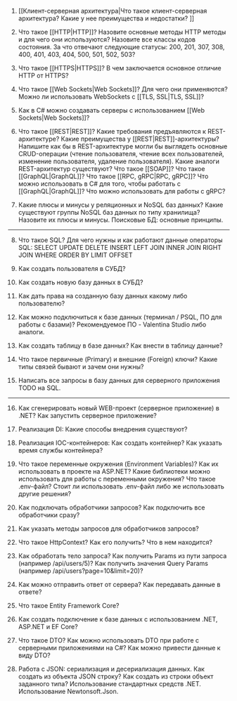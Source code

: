  
1. [[Клиент-серверная архитектура|Что такое клиент-серверная архитектура? Какие у нее преимущества и недостатки? ]]

3. Что такое [[HTTP|HTTP]]? Назовите основные методы HTTP методы и для чего они используются? Назовите все классы кодов состояния. За что отвечают следующие статусы: 200, 201, 307, 308, 400, 401, 403, 404, 500, 501, 502, 503? 

4. Что такое [[HTTPS|HTTPS]]? В чем заключается основное отличие HTTP от HTTPS? 

5. Что такое [[Web Sockets|Web Sockets]]? Для чего они применяются? Можно ли использовать WebSockets с [[TLS, SSL|TLS, SSL]]? 

6. Как в C# можно создавать серверы с использованием [[Web Sockets|Web Sockets]]? 

7. Что такое [[REST|REST]]? Какие требования предъявляются к REST-архитектуре? Какие преимущества у [[REST|REST]]-архитектуры? Напишите как бы в REST-архитектуре могли бы выглядеть основные CRUD-операции (чтение пользователя, чтение всех пользователей, изменение пользователя, удаление пользователя). Какие аналоги REST-архитектур существуют? Что такое [[SOAP]]? Что такое [[GraphQL|GraphQL]]? Что такое [[RPC, gRPC|RPC, gRPC]]? Что можно использовать в C# для того, чтобы работать с [[GraphQL|GraphQL]]? Что можно использовать для работы с gRPC?

8. Какие плюсы и минусы у реляционных и NoSQL баз данных? Какие существуют группы NoSQL баз данных по типу хранилища? Назовите их плюсы и минусы. Поисковые БД: основные принципы. 

---

8. Что такое SQL? Для чего нужны и как работают данные операторы SQL: 
	   SELECT 
	   UPDATE 
	   DELETE 
	   INSERT 
	   LEFT JOIN 
	   INNER JOIN 
	   RIGHT JOIN 
	   WHERE 
	   ORDER BY 
	   LIMIT 
	   OFFSET 

9. Как создать пользователя в СУБД? 

10. Как создать новую базу данных в СУБД? 

11. Как дать права на созданную базу данных какому либо пользователю? 

12. Как можно подключиться к базе данных (терминал / PSQL, ПО для работы с базами)? Рекомендуемое ПО - Valentina Studio либо аналоги. 

13. Как создать таблицу в базе данных? Как внести в таблицу данные? 

14. Что такое первичные (Primary) и внешние (Foreign) ключи? Какие типы связей бывают и зачем они нужны? 

15. Написать все запросы в базу данных для серверного приложения TODO на SQL. 

---

16. Как сгенерировать новый WEB-проект (серверное приложение) в .NET? Как запустить серверное приложение? 

17. Реализация DI: Какие способы внедрения существуют? 

18. Реализация IOC-контейнеров: Как создать контейнер? Как указать время службы контейнера? 

19. Что такое переменные окружения (Environment Variables)? Как их использовать в проекте на ASP.NET? Какие библиотеки можно использовать для работы с переменными окружения? Что такое .env-файл? Стоит ли использовать .env-файл либо же использовать другие решения? 

20. Как подключать обработчики запросов? Как подключить все обработчики сразу? 

21. Как указать методы запросов для обработчиков запросов? 

22. Что такое HttpContext? Как его получить? Что в нем находится? 

23. Как обработать тело запроса? Как получить Params из пути запроса (например /api/users/5)? Как получить значения Query Params (например /api/users?page=10&limit=20)? 

24. Как можно отправить ответ от сервера? Как передавать данные в ответе? 

25. Что такое Entity Framework Core? 

26. Как создать подключение к базе данных с использованием .NET, ASP.NET и EF Core? 

27. Что такое DTO? Как можно использовать DTO при работе с серверными приложениями на C#? Как можно привести данные к виду DTO? 

28. Работа с JSON: сериализация и десериализация данных. Как создать из объекта JSON строку? Как создать из строки объект заданного типа? Использование стандартных средств .NET. Использование Newtonsoft.Json.

